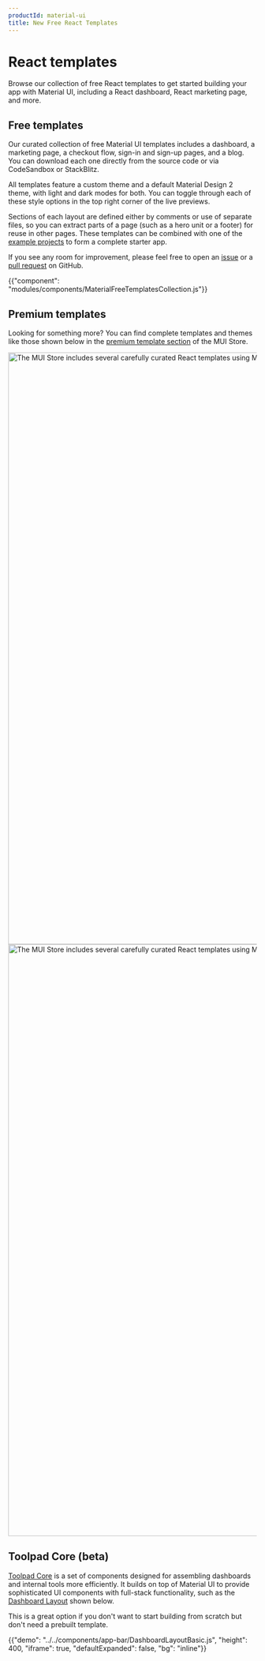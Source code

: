 ```yaml
---
productId: material-ui
title: New Free React Templates
---
```


# React templates

<p class="description">Browse our collection of free React templates to get started building your app with Material UI, including a React dashboard, React marketing page, and more.</p>

<!-- #default-branch-switch -->

## Free templates

Our curated collection of free Material UI templates includes a dashboard, a marketing page, a checkout flow, sign-in and sign-up pages, and a blog.
You can download each one directly from the source code or via CodeSandbox or StackBlitz.

All templates feature a custom theme and a default Material Design 2 theme, with light and dark modes for both.
You can toggle through each of these style options in the top right corner of the live previews.

Sections of each layout are defined either by comments or use of separate files, so you can extract parts of a page (such as a hero unit or a footer) for reuse in other pages.
These templates can be combined with one of the [example projects](/material-ui/getting-started/example-projects/) to form a complete starter app.

If you see any room for improvement, please feel free to open an [issue](https://github.com/mui/material-ui/issues/new/choose) or a [pull request](https://github.com/mui/material-ui/pulls) on GitHub.

{{"component": "modules/components/MaterialFreeTemplatesCollection.js"}}

## Premium templates

Looking for something more?
You can find complete templates and themes like those shown below in the <a href="https://mui.com/store/?utm_source=docs&utm_medium=referral&utm_campaign=templates-store">premium template section</a> of the MUI Store.

<a href="https://mui.com/store/?utm_source=docs&utm_medium=referral&utm_campaign=templates-store">
<span class="only-light-mode">
<img src="/static/images/themes-display-light.png" alt="The MUI Store includes several carefully curated React templates using Material UI" width="2280" height="1200" />
</span>
<span class="only-dark-mode">
<img src="/static/images/themes-display-dark.png" alt="The MUI Store includes several carefully curated React templates using Material UI" width="2280" height="1200" />
</span>
</a>

## Toolpad Core (beta)

[Toolpad Core](https://mui.com/toolpad/core/introduction/) is a set of components designed for assembling dashboards and internal tools more efficiently.
It builds on top of Material UI to provide sophisticated UI components with full-stack functionality, such as the [Dashboard Layout](https://mui.com/toolpad/core/react-dashboard-layout/) shown below.

This is a great option if you don't want to start building from scratch but don't need a prebuilt template.

{{"demo": "../../components/app-bar/DashboardLayoutBasic.js", "height": 400, "iframe": true, "defaultExpanded": false, "bg": "inline"}}
